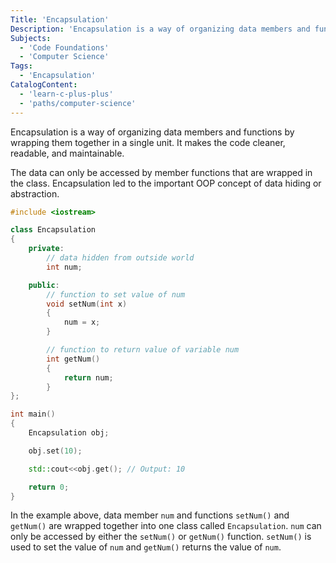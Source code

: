 ```yaml
---
Title: 'Encapsulation'
Description: 'Encapsulation is a way of organizing data members and functions by wrapping them together in a single unit. It makes the code cleaner, readable, and maintainable.'
Subjects:
  - 'Code Foundations'
  - 'Computer Science'
Tags:
  - 'Encapsulation'
CatalogContent:
  - 'learn-c-plus-plus'
  - 'paths/computer-science'
---
```


Encapsulation is a way of organizing data members and functions by wrapping them together in a single unit. It makes the code cleaner, readable, and maintainable. 

The data can only be accessed by member functions that are wrapped in the class. Encapsulation led to the important OOP concept of data hiding or abstraction.

```cpp
#include <iostream>

class Encapsulation
{
    private:
        // data hidden from outside world
        int num;

    public:
        // function to set value of num
        void setNum(int x)
        {
            num = x;
        }

        // function to return value of variable num
        int getNum()
        {
            return num;
        }
};

int main()
{
    Encapsulation obj;

    obj.set(10);

    std::cout<<obj.get(); // Output: 10

    return 0;
}
```

In the example above, data member `num` and functions `setNum()` and `getNum()` are wrapped together into one class called `Encapsulation`. `num` can only be accessed by either the `setNum()` or `getNum()` function. `setNum()` is used to set the value of `num` and `getNum()` returns the value of `num`.
